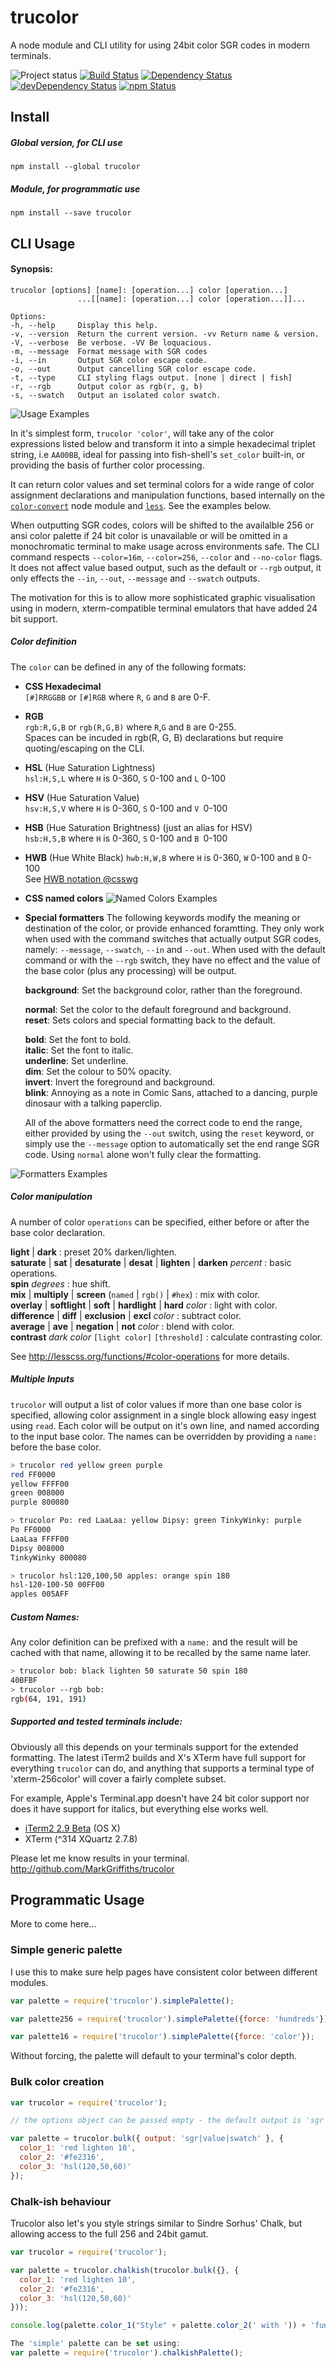 [project-badge]: http://img.shields.io/badge/status-beta-blue.svg?style=flat
[build-badge]: http://img.shields.io/travis/MarkGriffiths/trucolor.svg?branch=master&style=flat
[david-badge]: http://img.shields.io/david/MarkGriffiths/trucolor.svg?style=flat
[david-dev-badge]: http://img.shields.io/david/dev/MarkGriffiths/trucolor.svg?style=flat
[npm-badge]: https://img.shields.io/npm/v/trucolor.svg?style=flat

[travis]: https://travis-ci.org/MarkGriffiths/trucolor
[david]: https://david-dm.org/MarkGriffiths/trucolor
[david-dev]: https://david-dm.org/MarkGriffiths/trucolor#info=devDependencies
[npm]: https://www.npmjs.com/package/trucolor

# trucolor
A node module and CLI utility for using 24bit color SGR codes in modern terminals.

![Project status][project-badge]
[![Build Status][build-badge]][travis]
[![Dependency Status][david-badge]][david]
[![devDependency Status][david-dev-badge]][david-dev]
[![npm Status][npm-badge]][npm]

## Install
##### Global version, for CLI use
`npm install --global trucolor`

##### Module, for programmatic use
`npm install --save trucolor`

## CLI Usage

#### Synopsis:

```text
trucolor [options] [name]: [operation...] color [operation...]
               ...[[name]: [operation...] color [operation...]]...

Options:
-h, --help     Display this help.
-v, --version  Return the current version. -vv Return name & version.
-V, --verbose  Be verbose. -VV Be loquacious.                        
-m, --message  Format message with SGR codes
-i, --in       Output SGR color escape code.                         
-o, --out      Output cancelling SGR color escape code.   
-t, --type     CLI styling flags output. [none | direct | fish]           
-r, --rgb      Output color as rgb(r, g, b)                          
-s, --swatch   Output an isolated color swatch.
```

![Usage Examples](http://markgriffiths.github.io/projects/trucolor/example.png)

In it's simplest form, `trucolor 'color'`, will take any of the color expressions listed below and transform it into a simple hexadecimal triplet string, i.e `AA00BB`, ideal for passing into fish-shell's `set_color` built-in, or providing the basis of further color processing.

It can return color values and set terminal colors for a wide range of color assignment declarations and manipulation functions, based internally on the [`color-convert`](https://github.com/Qix-/color-convert) node module and [`less`](http://lesscss.org). See the examples below.

When outputting SGR codes, colors will be shifted to the availalble 256 or ansi color palette if 24 bit color is unavailable or will be omitted in a monochromatic terminal to make usage across environments safe. The CLI command respects `--color=16m`, `--color=256`, `--color` and `--no-color` flags. It does not affect value based output, such as the default or `--rgb` output, it only effects the `--in`, `--out`, `--message` and `--swatch` outputs.

The motivation for this is to allow more sophisticated graphic visualisation using in modern, xterm-compatible terminal emulators that have added 24 bit support.

##### Color definition

The `color` can be defined in any of the following formats:

- __CSS Hexadecimal__  
  `[#]RRGGBB` or `[#]RGB` where `R`, `G` and `B` are 0-F.

- __RGB__  
  `rgb:R,G,B` or `rgb(R,G,B)` where `R`,`G` and `B` are 0-255.  
  Spaces can be incuded in rgb(R, G, B) declarations but require quoting/escaping on the CLI.

- __HSL__ (Hue Saturation Lightness)  
  `hsl:H,S,L` where `H` is 0-360, `S` 0-100 and `L` 0-100

- __HSV__ (Hue Saturation Value)  
  `hsv:H,S,V` where `H` is 0-360, `S` 0-100 and `V `0-100

- __HSB__ (Hue Saturation Brightness) (just an alias for HSV)  
  `hsb:H,S,B` where `H` is 0-360, `S` 0-100 and `B `0-100

- __HWB__ (Hue White Black)
  `hwb:H,W,B` where `H` is 0-360, `W` 0-100 and `B` 0-100  
  See [HWB notation @csswg](https://drafts.csswg.org/css-color/#the-hwb-notation)

- __CSS named colors__
![Named Colors Examples](http://markgriffiths.github.io/projects/trucolor/named.png)

- __Special formatters__
The following keywords modify the meaning or destination of the color, or provide enhanced foramtting. They only work when used with the command switches that actually output SGR codes, namely: `--message`, `--swatch`, `--in` and `--out`. When used with the default command or with the `--rgb` switch, they have no effect and the value of the base color (plus any processing) will be output.

  __background__: Set the background color, rather than the foreground.

  __normal__: Set the color to the default foreground and background.  
  __reset__: Sets colors and special formatting back to the default.

  __bold__: Set the font to bold.  
  __italic__: Set the font to italic.  
  __underline__: Set underline.  
  __dim__: Set the colour to 50% opacity.  
  __invert__: Invert the foreground and background.  
  __blink__: Annoying as a note in Comic Sans, attached to a dancing, purple dinosaur with a talking paperclip.

  All of the above formatters need the correct code to end the range, either provided by using the `--out` switch, using the `reset` keyword, or simply use the `--message` option to automatically set the end range SGR code. Using `normal` alone won't fully clear the formatting.

![Formatters Examples](http://markgriffiths.github.io/projects/trucolor/formatters.png)

##### Color manipulation

A number of color `operations` can be specified, either before or after the base color declaration.

__light__ | __dark__ : preset 20% darken/lighten.  
__saturate__ | __sat__ | __desaturate__ | __desat__ | __lighten__ | __darken__ _percent_ : basic operations.  
__spin__ _degrees_ : hue shift.  
__mix__ | __multiply__ | __screen__ (`named` | `rgb()` | `#hex`) : mix with color.  
__overlay__ | __softlight__ | __soft__ | __hardlight__ | __hard__ _color_ : light with color.  
__difference__ | __diff__ | __exclusion__ | __excl__ _color_ : subtract color.  
__average__ | __ave__ | __negation__ | __not__ _color_ : blend with color.  
__contrast__ _dark color_ `[light color]` `[threshold]` : calculate contrasting color.  

See <http://lesscss.org/functions/#color-operations> for more details.

##### Multiple Inputs
`trucolor` will output a list of color values if more than one base color is specified, allowing color assignment in a single block allowing easy ingest using `read`. Each color will be output on it's own line, and named according to the input base color. The names can be overridden by providing a `name:` before the base color.

```sh
> trucolor red yellow green purple
red FF0000
yellow FFFF00
green 008000
purple 800080

> trucolor Po: red LaaLaa: yellow Dipsy: green TinkyWinky: purple
Po FF0000
LaaLaa FFFF00
Dipsy 008000
TinkyWinky 800080

> trucolor hsl:120,100,50 apples: orange spin 180
hsl-120-100-50 00FF00
apples 005AFF
```

##### Custom Names:
Any color definition can be prefixed with a `name:` and the result will be cached with that name, allowing it to be recalled by the same name later.

```sh
> trucolor bob: black lighten 50 saturate 50 spin 180
40BFBF
> trucolor --rgb bob:
rgb(64, 191, 191)
```

##### Supported and tested terminals include:
Obviously all this depends on your terminals support for the extended formatting. The latest iTerm2 builds and X's XTerm have full support for everything `trucolor` can do, and anything that supports a terminal type of 'xterm-256color' will cover a fairly complete subset.

For example, Apple's Terminal.app doesn't have 24 bit color support nor does it have support for italics, but everything else works well.

- [iTerm2 2.9 Beta](https://iterm2.com/downloads.html) (OS X)
- XTerm (^314 XQuartz 2.7.8)

Please let me know results in your terminal. <http://github.com/MarkGriffiths/trucolor>

## Programmatic Usage

More to come here...

### Simple generic palette

I use this to make sure help pages have consistent color between different modules.

```javascript
var palette = require('trucolor').simplePalette();

var palette256 = require('trucolor').simplePalette({force: 'hundreds'});

var palette16 = require('trucolor').simplePalette({force: 'color'});
```

Without forcing, the palette will default to your terminal's color depth.

### Bulk color creation

```javascript
var trucolor = require('trucolor');

// the options object can be passed empty - the default output is 'sgr'

var palette = trucolor.bulk({ output: 'sgr|value|swatch' }, {
  color_1: 'red lighten 10',
  color_2: '#fe2316',
  color_3: 'hsl(120,50,60)'
});
```

### Chalk-ish behaviour

Trucolor also let's you style strings similar to Sindre Sorhus' Chalk, but allowing access to the full 256 and 24bit gamut.

```javascript
var trucolor = require('trucolor');

var palette = trucolor.chalkish(trucolor.bulk({}, {
  color_1: 'red lighten 10',
  color_2: '#fe2316',
  color_3: 'hsl(120,50,60)'
}));

console.log(palette.color_1("Style" + palette.color_2(' with ')) + 'functions')

The 'simple' palette can be set using:
var palette = require('trucolor').chalkishPalette();
```

